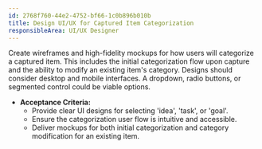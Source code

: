 ```yaml
---
id: 2768f760-44e2-4752-bf66-1c0b896b010b
title: Design UI/UX for Captured Item Categorization
responsibleArea: UI/UX Designer
---
```

Create wireframes and high-fidelity mockups for how users will categorize a captured item. This includes the initial categorization flow upon capture and the ability to modify an existing item's category. Designs should consider desktop and mobile interfaces. A dropdown, radio buttons, or segmented control could be viable options.

*   **Acceptance Criteria:**
    *   Provide clear UI designs for selecting 'idea', 'task', or 'goal'.
    *   Ensure the categorization user flow is intuitive and accessible.
    *   Deliver mockups for both initial categorization and category modification for an existing item.